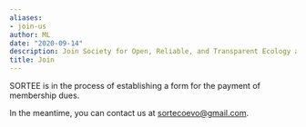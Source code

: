 ```yaml
---
aliases:
- join-us
author: ML
date: "2020-09-14"
description: Join Society for Open, Reliable, and Transparent Ecology and Evolutionary biology (SORTEE)
title: Join
---
```


SORTEE is in the process of establishing a form for the payment of membership dues.  

In the meantime, you can contact us at sortecoevo@gmail.com.  

<i class="glyphicon glyphicon-user"></i>





